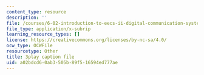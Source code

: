 ```yaml
---
content_type: resource
description: ''
file: /courses/6-02-introduction-to-eecs-ii-digital-communication-systems-fall-2012/a02bdcd60ab3505b89f516594ed777ae_BtaVq2g17G0.vtt
file_type: application/x-subrip
learning_resource_types: []
license: https://creativecommons.org/licenses/by-nc-sa/4.0/
ocw_type: OCWFile
resourcetype: Other
title: 3play caption file
uid: a02bdcd6-0ab3-505b-89f5-16594ed777ae
---
```

